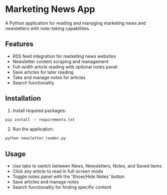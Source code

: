# Marketing News App

A Python application for reading and managing marketing news and newsletters with note-taking capabilities.

## Features

- RSS feed integration for marketing news websites
- Newsletter content scraping and management
- Full-width article reading with optional notes panel
- Save articles for later reading
- Take and manage notes for articles
- Search functionality

## Installation

1. Install required packages:
```bash
pip install -r requirements.txt
```

2. Run the application:
```bash
python newsletter_reader.py
```

## Usage

- Use tabs to switch between News, Newsletters, Notes, and Saved items
- Click any article to read in full-screen mode
- Toggle notes panel with the 'Show/Hide Notes' button
- Save articles and manage notes
- Search functionality for finding specific content